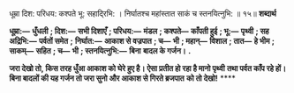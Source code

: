 धूम्रा दिश: परिधय: कश्पते भू: सहादि्रभि: । निर्घातश्च महांस्तात साकं च स्तनयित्नुभि: ॥ १५॥ **शब्दार्थ** 

**धूम्रा:—** **धुँधली** **; दिश:—** **सभी दिशाएँ** **; परिधय:—** **मंडल** **; कश्पते—** **काँपती हुई** **; भू:—** **पृथ्वी** **; सह अद्रिभि:—** **पर्वतों समेत** **;** **निर्घात:—** **आकाश से वज्रपात** **; च—** **भी** **; महान्—** **विशाल** **; तात—** **हे भीम** **; साकम्—** **सहित** **; च—** **भी** **; स्तनयित्नुभि:—** **बिना** **बादल के गर्जन।** **.** 

**जरा देखो तो, किस तरह धुँआ आकाश को घेरे हुए है। ऐसा प्रतीत हो रहा है मानो पृथ्वी** **तथा पर्वत काँप रहे हों। बिना बादलों की यह गर्जन तो जरा सुनो और आकाश से गिरते ब्रजपात** **को तो देखो!** **** 